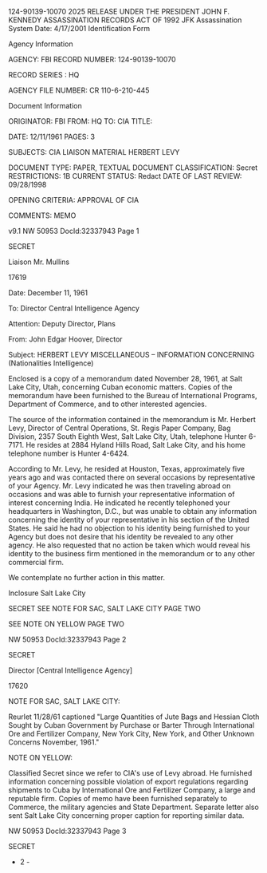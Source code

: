 124-90139-10070 2025 RELEASE UNDER THE PRESIDENT JOHN F. KENNEDY ASSASSINATION RECORDS ACT OF 1992
JFK Assassination System Date: 4/17/2001
Identification Form

Agency Information

AGENCY: FBI
RECORD NUMBER: 124-90139-10070

RECORD SERIES : HQ

AGENCY FILE NUMBER: CR 110-6-210-445

Document Information

ORIGINATOR: FBI
FROM: HQ
TO: CIA
TITLE:

DATE: 12/11/1961
PAGES: 3

SUBJECTS: CIA LIAISON MATERIAL
HERBERT LEVY

DOCUMENT TYPE: PAPER, TEXTUAL DOCUMENT
CLASSIFICATION: Secret
RESTRICTIONS: 1B
CURRENT STATUS: Redact
DATE OF LAST REVIEW: 09/28/1998

OPENING CRITERIA: APPROVAL OF CIA

COMMENTS: MEMO

v9.1
NW 50953 DocId:32337943 Page 1

SECRET

Liaison
Mr. Mullins

17619

Date: December 11, 1961

To: Director
Central Intelligence Agency

Attention: Deputy Director, Plans

From: John Edgar Hoover, Director

Subject: HERBERT LEVY
MISCELLANEOUS – INFORMATION CONCERNING
(Nationalities Intelligence)

Enclosed is a copy of a memorandum dated
November 28, 1961, at Salt Lake City, Utah, concerning Cuban
economic matters. Copies of the memorandum have been
furnished to the Bureau of International Programs, Department
of Commerce, and to other interested agencies.

The source of the information contained in the
memorandum is Mr. Herbert Levy, Director of Central Operations,
St. Regis Paper Company, Bag Division, 2357 South Eighth West,
Salt Lake City, Utah, telephone Hunter 6-7171. He resides at
2884 Hyland Hills Road, Salt Lake City, and his home telephone
number is Hunter 4-6424.

According to Mr. Levy, he resided at Houston, Texas,
approximately five years ago and was contacted there on several
occasions by representative of your Agency. Mr. Levy indicated
he was then traveling abroad on occasions and was able to furnish
your representative information of interest concerning India. He
indicated he recently telephoned your headquarters in Washington, D.C.,
but was unable to obtain any information concerning the identity
of your representative in his section of the United States. He
said he had no objection to his identity being furnished to your
Agency but does not desire that his identity be revealed to any
other agency. He also requested that no action be taken which
would reveal his identity to the business firm mentioned in the
memorandum or to any other commercial firm.

We contemplate no further action in this matter.

Inclosure
Salt Lake City

SECRET SEE NOTE FOR SAC, SALT LAKE CITY
PAGE TWO

SEE NOTE ON YELLOW PAGE TWO

NW 50953 DocId:32337943 Page 2

SECRET

Director
[Central Intelligence Agency]

17620

NOTE FOR SAC, SALT LAKE CITY:

Reurlet 11/28/61 captioned "Large Quantities of
Jute Bags and Hessian Cloth Sought by Cuban Government by
Purchase or Barter Through International Ore and Fertilizer
Company, New York City, New York, and Other Unknown Concerns
November, 1961."

NOTE ON YELLOW:

Classified Secret since we refer to CIA's use of
Levy abroad. He furnished information concerning possible
violation of export regulations regarding shipments to Cuba
by International Ore and Fertilizer Company, a large and
reputable firm. Copies of memo have been furnished separately to
Commerce, the military agencies and State Department. Separate
letter also sent Salt Lake City concerning proper caption for
reporting similar data.

NW 50953 DocId:32337943 Page 3

SECRET
- 2 -
